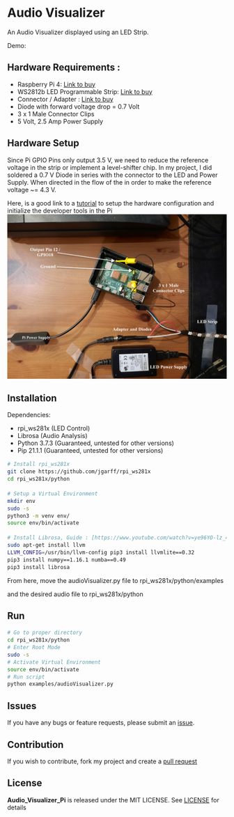 # Audio Visualizer
An Audio Visualizer displayed using an LED Strip.

Demo:


## Hardware Requirements :
 * Raspberry Pi 4: [Link to buy](https://www.amazon.ca/gp/product/B084DQZP7P/ref=ppx_yo_dt_b_asin_title_o00_s00?ie=UTF8&psc=1)
 * WS2812b LED Programmable Strip: [Link to buy](https://www.amazon.ca/gp/product/B01CDTED80/ref=ppx_yo_dt_b_asin_title_o00_s00?ie=UTF8&psc=1)
 * Connector / Adapter : [Link to buy](https://www.amazon.ca/s?k=DC+adapter+cctv&linkCode=gs3&tag=787ca-20&ref=nb_sb_noss_2)
 * Diode with forward voltage drop = 0.7 Volt
 * 3 x 1 Male Connector Clips
 * 5 Volt, 2.5 Amp Power Supply 

## Hardware Setup
Since Pi GPIO Pins only output 3.5 V, we need to reduce the reference voltage in the strip or implement a level-shifter chip. In my project, I did soldered a 0.7 V Diode in series with the connector to the LED and Power Supply. When directed in the flow of the in order to make the reference voltage ~= 4.3 V. 


Here, is a good link to a [tutorial](https://tutorials-raspberrypi.com/connect-control-raspberry-pi-ws2812-rgb-led-strips/) to setup the hardware configuration and initialize the developer tools in the Pi
![Hardware Setup Diagram](https://raw.githubusercontent.com/patrickbiel01/Audio_Visualizer_Pi/main/hardware_diagram.jpg)

## Installation
Dependencies:
* rpi_ws281x (LED Control)
* Librosa (Audio Analysis)
* Python 3.7.3 (Guaranteed, untested for other versions)
* Pip 21.1.1 (Guaranteed, untested for other versions)


```bash
# Install rpi_ws281x
git clone https://github.com/jgarff/rpi_ws281x
cd rpi_ws281x/python

# Setup a Virtual Environment
mkdir env
sudo -s
python3 -m venv env/
source env/bin/activate

# Install Librosa, Guide : [https://www.youtube.com/watch?v=ye96YO-lz_4]
sudo apt-get install llvm
LLVM_CONFIG=/usr/bin/llvm-config pip3 install llvmlite==0.32
pip3 install numpy==1.16.1 numba==0.49
pip3 install librosa

```

From here, move the audioVisualizer.py file to rpi_ws281x/python/examples

and the desired audio file to rpi_ws281x/python

## Run
```bash
# Go to proper directory
cd rpi_ws281x/python
# Enter Root Mode
sudo -s
# Activate Virtual Environment
source env/bin/activate
# Run script
python examples/audioVisualizer.py
```

## Issues
If you have any bugs or feature requests, please submit an [issue](https://github.com/patrickbiel01/Audio_Visualizer_Pi/issues).

## Contribution
If you wish to contribute, fork my project and create a [pull request](https://github.com/patrickbiel01/Audio_Visualizer_Pi/pulls)

## License
**Audio_Visualizer_Pi** is released under the MIT LICENSE. See [LICENSE](https://github.com/patrickbiel01/Audio_Visualizer_Pi/blob/main/LICENSE) for details

